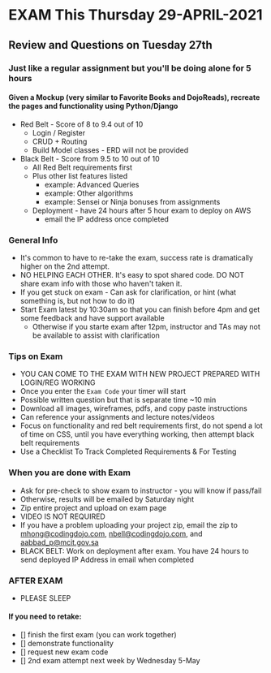 # EXAM This Thursday 29-APRIL-2021

## Review and Questions on Tuesday 27th

### Just like a regular assignment but you'll be doing alone for 5 hours

#### Given a Mockup (very similar to Favorite Books and DojoReads), recreate the pages and functionality using Python/Django

- Red Belt - Score of 8 to 9.4 out of 10
  - Login / Register
  - CRUD + Routing
  - Build Model classes - ERD will not be provided
- Black Belt - Score from 9.5 to 10 out of 10
  - All Red Belt requirements first
  - Plus other list features listed
    - example: Advanced Queries
    - example: Other algorithms
    - example: Sensei or Ninja bonuses from assignments
  - Deployment - have 24 hours after 5 hour exam to deploy on AWS
    - email the IP address once completed

### General Info

- It's common to have to re-take the exam, success rate is dramatically higher on the 2nd attempt.
- NO HELPING EACH OTHER. It's easy to spot shared code. DO NOT share exam info with those who haven't taken it.
- If you get stuck on exam - Can ask for clarification, or hint (what something is, but not how to do it)
- Start Exam latest by 10:30am so that you can finish before 4pm and get some feedback and have support available
  - Otherwise if you starte exam after 12pm, instructor and TAs may not be available to assist with clarification

### Tips on Exam

- YOU CAN COME TO THE EXAM WITH NEW PROJECT PREPARED WITH LOGIN/REG WORKING
- Once you enter the `Exam Code` your timer will start
- Possible written question but that is separate time ~10 min
- Download all images, wireframes, pdfs, and copy paste instructions
- Can reference your assignments and lecture notes/videos
- Focus on functionality and red belt requirements first, do not spend a lot of time on CSS, until you have everything working, then attempt black belt requirements
- Use a Checklist To Track Completed Requirements & For Testing

### When you are done with Exam

- Ask for pre-check to show exam to instructor - you will know if pass/fail
- Otherwise, results will be emailed by Saturday night
- Zip entire project and upload on exam page
- VIDEO IS NOT REQUIRED
- If you have a problem uploading your project zip, email the zip to mhong@codingdojo.com, nbell@codingdojo.com, and aabbad_p@mcit.gov.sa
- BLACK BELT: Work on deployment after exam. You have 24 hours to send deployed IP Address in email when completed

### AFTER EXAM

- PLEASE SLEEP

#### If you need to retake:

- [] finish the first exam (you can work together)
- [] demonstrate functionality
- [] request new exam code
- [] 2nd exam attempt next week by Wednesday 5-May
